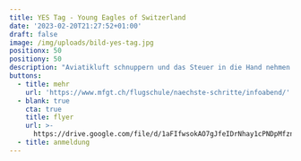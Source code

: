 ```yaml
---
title: YES Tag - Young Eagles of Switzerland
date: '2023-02-20T21:27:52+01:00'
draft: false
image: /img/uploads/bild-yes-tag.jpg
positionx: 50
positiony: 50
description: "Aviatikluft schnuppern und das Steuer in die Hand nehmen!\r\nDie MFGT (Motorfluggruppe Thurgau) und der AeCS (Aeroclub der Schweiz) ermöglichen dir einen packenden Einstieg in den Motorflug."
buttons:
  - title: mehr
    url: 'https://www.mfgt.ch/flugschule/naechste-schritte/infoabend/'
  - blank: true
    cta: true
    title: flyer
    url: >-
      https://drive.google.com/file/d/1aFIfwsokAO7gJfeIDrNhay1cPNDpMfzn/view?usp=share_link
  - title: anmeldung
---
```


